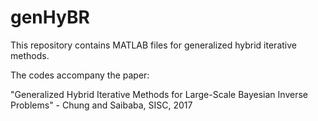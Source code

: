 # genHyBR
This repository contains MATLAB files for generalized hybrid iterative methods.  

The codes accompany the paper: 

"Generalized Hybrid Iterative Methods for Large-Scale Bayesian Inverse Problems" - Chung and Saibaba, SISC, 2017
